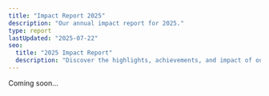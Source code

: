 ```yaml
---
title: "Impact Report 2025"
description: "Our annual impact report for 2025."
type: report
lastUpdated: "2025-07-22"
seo:
  title: "2025 Impact Report"
  description: "Discover the highlights, achievements, and impact of our organization in 2025. Read the full 2025 Impact Report."
---
```


Coming soon...
